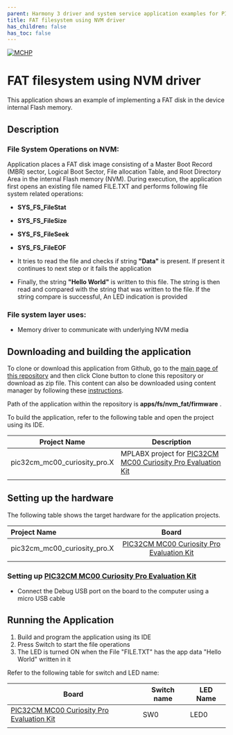 ```yaml
---
parent: Harmony 3 driver and system service application examples for PIC32CM MC00 family
title: FAT filesystem using NVM driver 
has_children: false
has_toc: false
---
```


[![MCHP](https://www.microchip.com/ResourcePackages/Microchip/assets/dist/images/logo.png)](https://www.microchip.com)

# FAT filesystem using NVM driver

This application shows an example of implementing a FAT disk in the device internal Flash memory.

## Description

### File System Operations on NVM:

Application places a FAT disk image consisting of a Master Boot Record (MBR) sector, Logical Boot Sector, File allocation Table, and Root Directory Area in the internal Flash memory (NVM).
During execution, the application first opens an existing file named FILE.TXT and performs following file system related operations:

- **SYS_FS_FileStat**
- **SYS_FS_FileSize**
- **SYS_FS_FileSeek**
- **SYS_FS_FileEOF**

- It tries to read the file and checks if string **"Data"** is present. If present it continues to next step or it fails the application

- Finally, the string **"Hello World"** is written to this file. The string is then read and compared with the string that was written to the file. If the string compare is successful, An LED indication is provided

### File system layer uses:

- Memory driver to communicate with underlying NVM media

## Downloading and building the application

To clone or download this application from Github, go to the [main page of this repository](https://github.com/Microchip-MPLAB-Harmony/core_apps_pic32cm_mc00) and then click Clone button to clone this repository or download as zip file.
This content can also be downloaded using content manager by following these [instructions](https://github.com/Microchip-MPLAB-Harmony/contentmanager/wiki).

Path of the application within the repository is **apps/fs/nvm_fat/firmware** .

To build the application, refer to the following table and open the project using its IDE.

| Project Name      | Description                                    |
| ----------------- | ---------------------------------------------- |
| pic32cm_mc00_curiosity_pro.X | MPLABX project for [PIC32CM MC00 Curiosity Pro Evaluation Kit](https://www.microchip.com/developmenttools/ProductDetails/) |
|||

## Setting up the hardware

The following table shows the target hardware for the application projects.

| Project Name| Board|
|:---------|:---------:|
| pic32cm_mc00_curiosity_pro.X | [PIC32CM MC00 Curiosity Pro Evaluation Kit](https://www.microchip.com/developmenttools/ProductDetails/) |
|||

### Setting up [PIC32CM MC00 Curiosity Pro Evaluation Kit](https://www.microchip.com/developmenttools/ProductDetails/)

- Connect the Debug USB port on the board to the computer using a micro USB cable

## Running the Application

1. Build and program the application using its IDE
2. Press Switch to start the file operations
3. The LED is turned ON when the File "FILE.TXT" has the app data "Hello World" written in it

Refer to the following table for switch and LED name:

| Board | Switch name | LED Name |
| ----- | -------- | --------- |
|  [PIC32CM MC00 Curiosity Pro Evaluation Kit](https://www.microchip.com/developmenttools/ProductDetails/) | SW0 | LED0 |
|||
